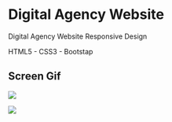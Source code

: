 <h1> Digital Agency Website </h1>

</h2> Digital Agency Website Responsive Design </h2>

HTML5 - CSS3 - Bootstap

<h2> Screen Gif </h2>

![](Digital-Agency-Website.gif)

![](Digital-Agency-Website-Responsive.gif)

